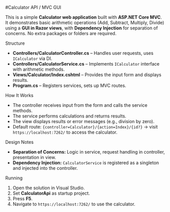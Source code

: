 #Calculator API / MVC GUI

This is a simple **Calculator web application** built with **ASP.NET Core MVC**. It demonstrates basic arithmetic operations (Add, Subtract, Multiply, Divide) using a **GUI in Razor views**, with **Dependency Injection** for separation of concerns. No extra packages or folders are required.

Structure

- **Controllers/CalculatorController.cs** – Handles user requests, uses `ICalculator` via DI.  
- **Controllers/CalculatorService.cs** – Implements `ICalculator` interface with arithmetic methods.  
- **Views/Calculator/Index.cshtml** – Provides the input form and displays results.  
- **Program.cs** – Registers services, sets up MVC routes.

How It Works

- The controller receives input from the form and calls the service methods.  
- The service performs calculations and returns results.  
- The view displays results or error messages (e.g., division by zero).  
- Default route: `{controller=Calculator}/{action=Index}/{id?}` → visit `https://localhost:7262/` to access the calculator.

Design Notes

- **Separation of Concerns:** Logic in service, request handling in controller, presentation in view.  
- **Dependency Injection:** `CalculatorService` is registered as a singleton and injected into the controller.

Running

1. Open the solution in Visual Studio.  
2. Set **CalculatorApi** as startup project.  
3. Press **F5**.  
4. Navigate to `https://localhost:7262/` to use the calculator.
